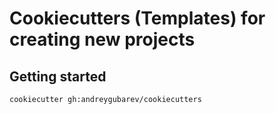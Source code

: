 # Cookiecutters (Templates) for creating new projects

## Getting started

```bash
cookiecutter gh:andreygubarev/cookiecutters
```
